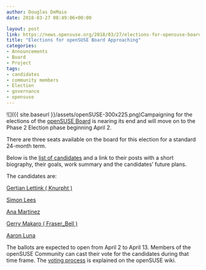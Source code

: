 ```yaml
---
author: Douglas DeMaio
date: 2018-03-27 08:49:06+00:00

layout: post
link: https://news.opensuse.org/2018/03/27/elections-for-opensuse-board-approaching/
title: "Elections for openSUSE Board Approaching"
categories:
- Announcements
- Board
- Project
tags:
- candidates
- community members
- Election
- governance
- opensuse
---
```

![]({{ site.baseurl }}/assets/openSUSE-300x225.png)Campaigning for the elections of the [openSUSE Board](https://en.opensuse.org/openSUSE:Board) is nearing its end and will move on to the Phase 2 Election phase beginning April 2.

There are three seats available on the board for this election for a standard 24-month term.

Below is the [list of candidates](https://lists.opensuse.org/opensuse-project/2018-03/msg00013.html) and a link to their posts with a short biography, their goals, work summary and the candidates’ future plans.

The candidates are:

[Gertjan Lettink ( Knurpht )](https://en.opensuse.org/openSUSE:Board_election_2018_platform_Knurpht)

[Simon Lees](https://en.opensuse.org/openSUSE:Board_election_2018_platform_simotek)

[Ana Martinez](http://anamaria.martinezgomez.name/2018/03/19/opensuse-board.html)

[Gerry Makaro ( Fraser_Bell )](https://en.opensuse.org/openSUSE:Board_election_2018_platform_Fraser_Bell)

[Aaron Luna](http://www.opensusemexico.com/2018/03/running-for-opensuse-board-election-2018.html)

The ballots are expected to open from April 2 to April 13. Members of the openSUSE Community can cast their vote for the candidates during that time frame. The [voting process](https://en.opensuse.org/openSUSE:Membership_officials#Process) is explained on the openSUSE wiki.		

